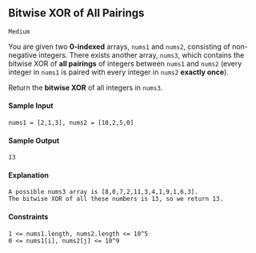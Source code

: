 ## **Bitwise XOR of All Pairings**

`Medium`

You are given two **0-indexed** arrays, `nums1` and `nums2`, consisting of non-negative integers. There exists another array, `nums3`, which contains the bitwise XOR of **all pairings** of integers between `nums1` and `nums2` (every integer in `nums1` is paired with every integer in `nums2` **exactly once**).

Return the **bitwise XOR** of all integers in `nums3`.


#### **Sample Input**
    nums1 = [2,1,3], nums2 = [10,2,5,0]

#### **Sample Output**
    13

#### **Explanation**
    A possible nums3 array is [8,0,7,2,11,3,4,1,9,1,6,3].
    The bitwise XOR of all these numbers is 13, so we return 13.

#### **Constraints**
    1 <= nums1.length, nums2.length <= 10^5
    0 <= nums1[i], nums2[j] <= 10^9